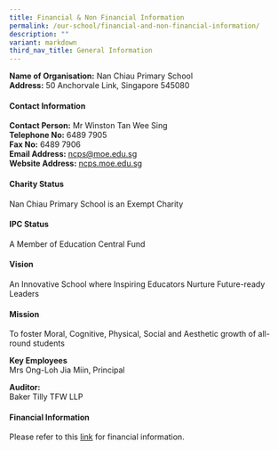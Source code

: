 ```yaml
---
title: Financial & Non Financial Information
permalink: /our-school/financial-and-non-financial-information/
description: ""
variant: markdown
third_nav_title: General Information
---
```

**Name of Organisation:**&nbsp;Nan Chiau Primary School<br>
**Address:**&nbsp;50 Anchorvale Link, Singapore 545080

#### Contact Information
**Contact Person:** Mr Winston Tan Wee Sing<br>
**Telephone No:** 6489 7905<br>
**Fax No:** 6489 7906 <br>
**Email Address:** [ncps@moe.edu.sg](mailto:ncps@moe.edu.sg)  
**Website Address:**&nbsp;[ncps.moe.edu.sg](http://ncps.moe.edu.sg/)

#### Charity Status
Nan Chiau Primary School is an Exempt Charity

#### IPC Status
A Member of Education Central Fund

#### Vision
An Innovative School where Inspiring Educators Nurture Future-ready Leaders

#### Mission
To foster Moral, Cognitive, Physical, Social and Aesthetic growth of all-round students

**Key Employees** <br>
Mrs Ong-Loh Jia Miin, Principal

**Auditor:** <br>Baker Tilly TFW LLP

#### **Financial Information**


Please refer to this&nbsp;[link](/files/Nan_Chiau_Primary_School.pdf)&nbsp;for financial information.